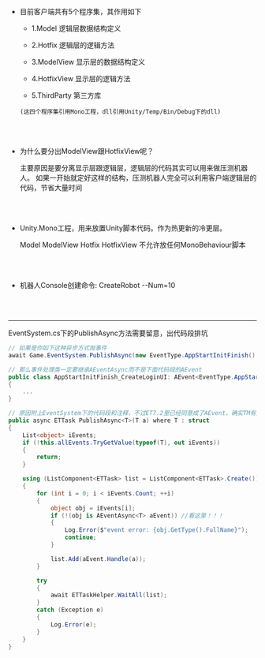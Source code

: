 - 目前客户端共有5个程序集，其作用如下 

  - 1.Model 逻辑层数据结构定义 
  
  - 2.Hotfix 逻辑层的逻辑方法 
  
  - 3.ModelView 显示层的数据结构定义 
  
  - 4.HotfixView 显示层的逻辑方法 
  
  - 5.ThirdParty 第三方库 

  ```(这四个程序集引用Mono工程，dll引用Unity/Temp/Bin/Debug下的dll)```

<br/><br/>

- 为什么要分出ModelView跟HotfixView呢？
  
    主要原因是要分离显示层跟逻辑层，逻辑层的代码其实可以用来做压测机器人。
  如果一开始就定好这样的结构，压测机器人完全可以利用客户端逻辑层的代码，节省大量时间

<br/><br/>

- Unity.Mono工程，用来放置Unity脚本代码。作为热更新的冷更层。 
    
    Model ModelView Hotfix HotfixView 不允许放任何MonoBehaviour脚本

<br/><br/>

- 机器人Console创建命令: CreateRobot --Num=10

<br/><br/>

-------------------------------------------


EventSystem.cs下的PublishAsync方法需要留意，出代码段排坑
```csharp {.line-numbers}
// 如果是你如下这种异步方式抛事件
await Game.EventSystem.PublishAsync(new EventType.AppStartInitFinish() { ZoneScene = zoneScene });

// 那么事件处理类一定要继承AEventAsync而不是下面代码段的AEvent
public class AppStartInitFinish_CreateLoginUI: AEvent<EventType.AppStartInitFinish>
{
    ...
}

// 原因附上EventSystem下的代码段和注释，不过ET7.2里已经同意成了AEvent，确实TM有点坑
public async ETTask PublishAsync<T>(T a) where T : struct
{
    List<object> iEvents;
    if (!this.allEvents.TryGetValue(typeof(T), out iEvents))
    {
        return;
    }

    using (ListComponent<ETTask> list = ListComponent<ETTask>.Create())
    {
        for (int i = 0; i < iEvents.Count; ++i)
        {
            object obj = iEvents[i];
            if (!(obj is AEventAsync<T> aEvent)) //看这里！！！
            {
                Log.Error($"event error: {obj.GetType().FullName}");
                continue;
            }

            list.Add(aEvent.Handle(a));
        }

        try
        {
            await ETTaskHelper.WaitAll(list);
        }
        catch (Exception e)
        {
            Log.Error(e);
        }
    }
}
```